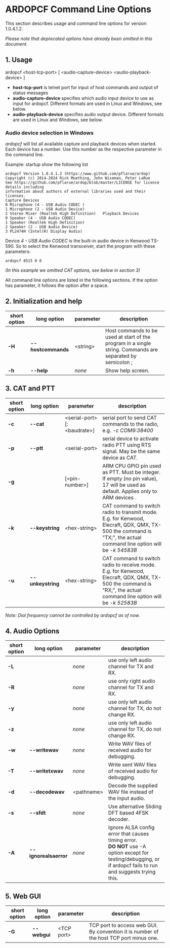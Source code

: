 # ARDOPCF Command Line Options

This section describes usage and command line options for version 1.0.4.1.2. 

_Please note that deprecated options have already been omitted in this document._

## 1. Usage

 ardopcf &lt;host-tcp-port&gt; [ &lt;audio-capture-device&gt; &lt;audio-playback-device&gt; ]

- **host-tcp-port** is telnet port for input of host commands and output of status messages
- **audio-capture-device** specifies which audio input device to use as input for ardopcf. Different formats are used in Linux and Windows, see below.
- **audio-playback-device** specifies audio output device. Different formats are used in Linux and Windows, see below.

### Audio device selection in Windows

_ardopcf_ will list all available capture and playback devices when started. Each device has a number. Use this number as the respective parameter in the command line.

Example: startup show the following list

    ardopcf Version 1.0.4.1.2 (https://www.github.com/pflarue/ardop)
    Copyright (c) 2014-2024 Rick Muething, John Wiseman, Peter LaRue
    See https://github.com/pflarue/ardop/blob/master/LICENSE for licence details including
    information about authors of external libraries used and their licenses.
    Capture Devices
    0 Microphone (4 - USB Audio CODEC )
    1 Microphone (2 - USB Audio Device)
    2 Stereo Mixer (Realtek High Definition)   Playback Devices
    0 Speaker (4 - USB Audio CODEC)
    1 Speaker (Realtek High Definition)
    2 Speaker (2 - USB Audio Device)
    3 PL2474H (Intel(R) Display Audio)

Device _4 - USB Audio CODEC_ is the built-in audio device in Kenwood TS-590. So to select the Kenwood transceiver, start the program with these parameters:

    ardopcf 8515 0 0 

_(In this example we omitted CAT options, see below in section 3)_

All command line options are listed in the following sections. If the option has parameter, it follows the option after a space.

## 2. Initialization and help

| short option | long option | parameter | description |
|----|----|----|----|
| **-H** | **--hostcommands** | &lt;string&gt; | Host commands to be used at start of the program in a single string. Commands are separated by semicolon ; |
| **-h** | **--help** | _none_ | Show help screen. |

## 3. CAT and PTT

| short option | long option | parameter | description |
|----|----|----|----|
| **-c** | **--cat** | &lt;serial-port&gt;[:&lt;baudrate&gt;] | serial port to send CAT commands to the radio, e.g. _-c COM9:38400_ |
| **-p** | **--ptt** | &lt;serial-port&gt; | serial device to activate radio PTT using RTS signal. May be the same device as CAT. |
| **-g** | | [&lt;pin-number&gt;] | ARM CPU GPIO pin used as PTT. Must be integer. If empty (no pin value), 17 will be used as default. Applies only to ARM devices . |
| **-k**| **--keystring** |  &lt;hex-string&gt; | CAT command to switch radio to transmit mode. E.g. for Kenwood, Elecraft, QDX, QMX, TX-500 the command is "TX;", the actual command line option will be _-k 54583B_ |
| **-u** | **--unkeystring** | &lt;hex-string&gt; | CAT command to switch radio to receive mode. E.g. for Kenwood, Elecraft, QDX, QMX, TX-500 the command is "RX;", the actual command line option will be _-k 52583B_ |

*Note: Dial frequency cannot be controlled by ardopcf as of now.*

## 4. Audio Options

| short option | long option | parameter | description |
|----|----|----|----|
| **-L** | | _none_ | use only left audio channel for TX and RX. |
| **-R** | | _none_ | use only right audio channel for TX and RX. |
| **-y** |  | _none_ | use only left audio channel for TX, do not change RX. |
| **-z** | | _none_ | use only left audio channel for TX, do not change RX. |
| **-w** | **--writewav** |  _none_  | Write WAV files of received audio for debugging. |
| **-T** | **--writetxwav** |  _none_  | Write sent WAV files of received audio for debugging. |
| **-d** | **--decodewav** |  &lt;pathname&gt;  | Decode the supplied WAV file instead of the input audio. |
| **-s** | **--sfdt** |  _none_  | Use alternative Sliding DFT based 4FSK decoder. |
| **-A** | **--ignorealsaerror** |  _none_ | Ignore ALSA config error that causes timing error. <br> **DO NOT** use -A option except for testing/debugging, or if ardopcf fails to run and suggests trying this. |

## 5. Web GUI

| short option | long option | parameter | description |
|----|----|----|----|
| **-G** | **--webgui** | &lt;TCP port&gt; | TCP port to access web GUI. By convention it is number of the host TCP port minus one.|
